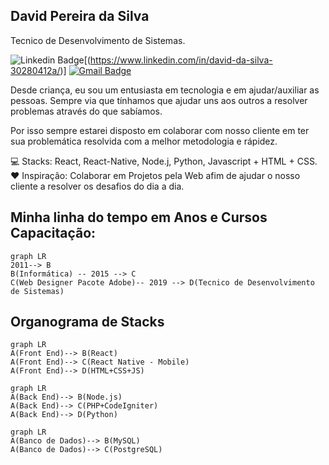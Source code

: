 

## David Pereira da Silva
 Tecnico de Desenvolvimento de Sistemas.


![Linkedin Badge](https://img.shields.io/badge/-Diego%20Fernandes-6633cc?style=flat-square&logo=Linkedin&logoColor=white&link=https://www.linkedin.com/in/david-da-silva-30280412a/)[(https://www.linkedin.com/in/david-da-silva-30280412a/)]
[![Gmail Badge](https://img.shields.io/badge/-diego.schell.f@gmail.com-6633cc?style=flat-square&logo=Gmail&logoColor=white&link=mailto:david.devops2000@gmail.com)](mailto:diego.schell.f@gmail.com)

Desde criança, eu sou um entusiasta em tecnologia e em ajudar/auxiliar as pessoas. Sempre via que tínhamos que ajudar uns aos outros a resolver problemas através do que sabíamos.
  
Por isso sempre estarei disposto em colaborar com nosso cliente em ter sua problemática resolvida com a melhor metodologia e rápidez.

💻 Stacks:  React, React-Native, Node.j, Python, Javascript + HTML + CSS.
❤ Inspiração: Colaborar em Projetos pela Web afim de ajudar o nosso cliente a resolver os desafios do dia a dia.  

## Minha linha do tempo em Anos e Cursos Capacitação:

```mermaid
graph LR 
2011--> B
B(Informática) -- 2015 --> C
C(Web Designer Pacote Adobe)-- 2019 --> D(Tecnico de Desenvolvimento de Sistemas)
```
## Organograma de Stacks

```mermaid
graph LR
A(Front End)--> B(React)
A(Front End)--> C(React Native - Mobile)
A(Front End)--> D(HTML+CSS+JS)
```

```mermaid
graph LR
A(Back End)--> B(Node.js)
A(Back End)--> C(PHP+CodeIgniter)
A(Back End)--> D(Python)
```

```mermaid
graph LR
A(Banco de Dados)--> B(MySQL)
A(Banco de Dados)--> C(PostgreSQL)
```
